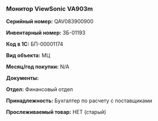 ### Монитор ViewSonic VA903m </br>

**Серийный номер:** QAV083900900 </br>

**Инвентарный номер:** ЗБ-01193 </br>

**Код в 1С:** БП-00001174 </br>

**Вид объекта:** МЦ

**Месяц/год покупки:** N/A </br>

**Документы:** </br>

**Отдел:** Финансовый отдел </br>

**Принадлежность:** Бухгалтер по расчету с поставщиками</br>

**Прослеживаемый товар:** НЕТ (старый)

